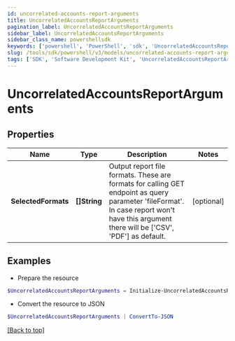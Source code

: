 ```yaml
---
id: uncorrelated-accounts-report-arguments
title: UncorrelatedAccountsReportArguments
pagination_label: UncorrelatedAccountsReportArguments
sidebar_label: UncorrelatedAccountsReportArguments
sidebar_class_name: powershellsdk
keywords: ['powershell', 'PowerShell', 'sdk', 'UncorrelatedAccountsReportArguments', 'UncorrelatedAccountsReportArguments'] 
slug: /tools/sdk/powershell/v3/models/uncorrelated-accounts-report-arguments
tags: ['SDK', 'Software Development Kit', 'UncorrelatedAccountsReportArguments', 'UncorrelatedAccountsReportArguments']
---
```



# UncorrelatedAccountsReportArguments

## Properties

Name | Type | Description | Notes
------------ | ------------- | ------------- | -------------
**SelectedFormats** | **[]String** | Output report file formats. These are formats for calling GET endpoint as query parameter 'fileFormat'.  In case report won't have this argument there will be ['CSV', 'PDF'] as default. | [optional] 

## Examples

- Prepare the resource
```powershell
$UncorrelatedAccountsReportArguments = Initialize-UncorrelatedAccountsReportArguments  -SelectedFormats [CSV]
```

- Convert the resource to JSON
```powershell
$UncorrelatedAccountsReportArguments | ConvertTo-JSON
```


[[Back to top]](#) 

